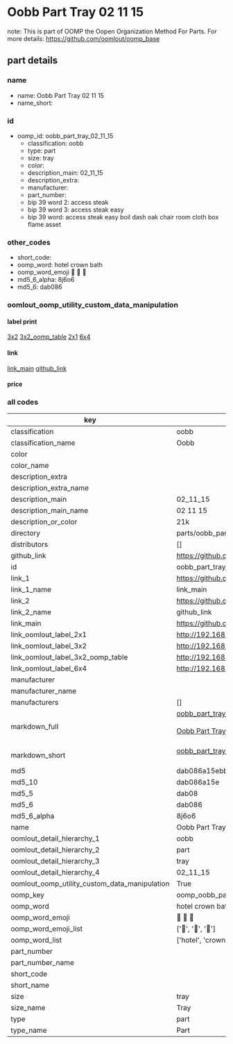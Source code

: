# Oobb Part Tray 02 11 15  

note: This is part of OOMP the Oopen Organization Method For Parts. For more details: https://github.com/oomlout/oomp_base

##  part details





### name
* name: Oobb Part Tray 02 11 15
* name_short: 
### id
* oomp_id: oobb_part_tray_02_11_15
  * classification: oobb
  * type: part
  * size: tray
  * color: 
  * description_main: 02_11_15
  * description_extra: 
  * manufacturer: 
  * part_number: 
  * bip 39 word 2: access steak
  * bip 39 word 3: access steak easy
  * bip 39 word: access steak easy boil dash oak chair room cloth box flame asset

### other_codes
* short_code: 
* oomp_word: hotel crown bath
* oomp_word_emoji :hotel: :crown: :bath:
* md5_6_alpha: 8j6o6
* md5_6: dab086






### oomlout_oomp_utility_custom_data_manipulation
#### label print
[3x2](http://192.168.1.245:1112/?label=oomp%208j6o6)
[3x2_oomp_table](http://192.168.1.107:1112/?label=oomp%208j6o6)
[2x1](http://192.168.1.242:1112/?label=oomp%208j6o6)
[6x4](http://192.168.1.55:1112/?label=oomp%208j6o6)    

#### link

[link_main](https://github.com/oomlout/oomlout_oomp_current_version_messy/tree/main/parts/oobb_part_tray_02_11_15) [github_link](https://github.com/oomlout/oomlout_oomp_part_src/tree/main/parts/oobb_part_tray_02_11_15)                             

#### price







### all codes 
| key | value |  
| --- | --- |  
| classification | oobb |  
| classification_name | Oobb |  
| color |  |  
| color_name |  |  
| description_extra |  |  
| description_extra_name |  |  
| description_main | 02_11_15 |  
| description_main_name | 02 11 15 |  
| description_or_color | 21k |  
| directory | parts/oobb_part_tray_02_11_15 |  
| distributors | [] |  
| github_link | https://github.com/oomlout/oomlout_oomp_part_src/tree/main/parts/oobb_part_tray_02_11_15 |  
| id | oobb_part_tray_02_11_15 |  
| link_1 | https://github.com/oomlout/oomlout_oomp_current_version_messy/tree/main/parts/oobb_part_tray_02_11_15 |  
| link_1_name | link_main |  
| link_2 | https://github.com/oomlout/oomlout_oomp_part_src/tree/main/parts/oobb_part_tray_02_11_15 |  
| link_2_name | github_link |  
| link_main | https://github.com/oomlout/oomlout_oomp_current_version_messy/tree/main/parts/oobb_part_tray_02_11_15 |  
| link_oomlout_label_2x1 | http://192.168.1.242:1112/?label=oomp%208j6o6 |  
| link_oomlout_label_3x2 | http://192.168.1.245:1112/?label=oomp%208j6o6 |  
| link_oomlout_label_3x2_oomp_table | http://192.168.1.107:1112/?label=oomp%208j6o6 |  
| link_oomlout_label_6x4 | http://192.168.1.55:1112/?label=oomp%208j6o6 |  
| manufacturer |  |  
| manufacturer_name |  |  
| manufacturers | [] |  
| markdown_full | [oobb_part_tray_02_11_15](https://github.com/oomlout/oomlout_oomp_current_version_messy/tree/main/parts/oobb_part_tray_02_11_15)<br>[](https://github.com/oomlout/oomlout_oomp_current_version_messy/tree/main/parts/oobb_part_tray_02_11_15)<br>[Oobb Part Tray 02 11 15](https://github.com/oomlout/oomlout_oomp_current_version_messy/tree/main/parts/oobb_part_tray_02_11_15)<br><br> |  
| markdown_short | [oobb_part_tray_02_11_15](https://github.com/oomlout/oomlout_oomp_current_version_messy/tree/main/parts/oobb_part_tray_02_11_15)<br><br> |  
| md5 | dab086a15ebbe4ba5f1bd1908bb5400a |  
| md5_10 | dab086a15e |  
| md5_5 | dab08 |  
| md5_6 | dab086 |  
| md5_6_alpha | 8j6o6 |  
| name | Oobb Part Tray 02 11 15 |  
| oomlout_detail_hierarchy_1 | oobb |  
| oomlout_detail_hierarchy_2 | part |  
| oomlout_detail_hierarchy_3 | tray |  
| oomlout_detail_hierarchy_4 | 02_11_15 |  
| oomlout_oomp_utility_custom_data_manipulation | True |  
| oomp_key | oomp_oobb_part_tray_02_11_15 |  
| oomp_word | hotel crown bath |  
| oomp_word_emoji | :hotel: :crown: :bath: |  
| oomp_word_emoji_list | [':hotel:', ':crown:', ':bath:'] |  
| oomp_word_list | ['hotel', 'crown', 'bath'] |  
| part_number |  |  
| part_number_name |  |  
| short_code |  |  
| short_name |  |  
| size | tray |  
| size_name | Tray |  
| type | part |  
| type_name | Part |  
